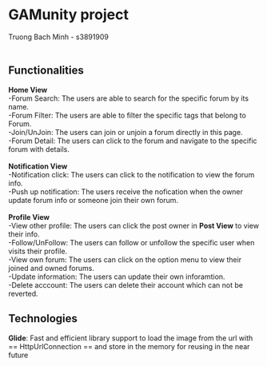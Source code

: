 # GAMunity project
Truong Bach Minh - s3891909
<br />
<br />
## Functionalities
**Home View**<br />
-Forum Search: The users are able to search for the specific forum by its name. <br />
-Forum Filter: The users are able to filter the specific tags that belong to Forum. <br />
-Join/UnJoin: The users can join or unjoin a forum directly in this page. <br />
-Forum Detail: The users can click to the forum and navigate to the specific forum with details. <br />
<br />
**Notification View**<br />
-Notification click: The users can click to the notification to view the forum info.<br />
-Push up notification: The users receive the nofication when the owner update forum info or someone join their own forum. <br />
<br />
**Profile View**<br />
-View other profile: The users can click the post owner in **Post View** to view their info.<br /> 
-Follow/UnFollow: The users can follow or unfollow the specific user when visits their profile.<br />
-View own forum: The users can click on the option menu to view their joined and owned forums.<br />
-Update information: The users can update their own inforamtion.<br />
-Delete acccount: The users can delete their account which can not be reverted.<br />

## Technologies
**Glide**: Fast and efficient library support to load the image from the url with == HttpUrlConnection == and store in the memory for reusing in the near future
